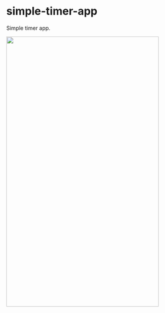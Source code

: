 # simple-timer-app
Simple timer app. 

<img src="https://user-images.githubusercontent.com/56734609/148340650-8ae74b9f-e238-4629-b227-80ccaa5f38c4.gif" width="400" height="711"/>
